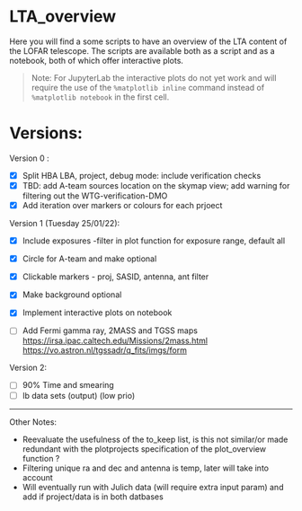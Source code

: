 # LTA_overview
Here you will find a some scripts to have an overview of the LTA content of the LOFAR telescope. The scripts are available both as a script and as a notebook, both of which offer interactive plots. 
> Note: For JupyterLab the interactive plots do not yet work and will require the use of the `%matplotlib inline` command instead of `%matplotlib notebook` in the first cell.

# Versions:
Version 0 :
- [x] Split HBA LBA, project, debug mode: include verification checks
- [x] TBD: add A-team sources location on the skymap view; add warning for filtering out the WTG-verification-DMO
- [x] Add iteration over markers or colours for each prjoect

Version 1 (Tuesday 25/01/22):
- [x] Include exposures -filter in plot function for exposure range, default all 
- [x] Circle for A-team and make optional
- [x] Clickable markers - proj, SASID, antenna, ant filter
- [x] Make background optional
- [x] Implement interactive plots on notebook
- [ ] Add Fermi gamma ray,  2MASS and TGSS maps https://irsa.ipac.caltech.edu/Missions/2mass.html https://vo.astron.nl/tgssadr/q_fits/imgs/form


Version 2:
- [ ] 90% Time and smearing
- [ ] lb data sets (output) (low prio)
---
Other Notes:
- Reevaluate the usefulness of the to_keep list, is this not similar/or made redundant with the plotprojects specification of the plot_overview function ?
- Filtering unique ra and dec and antenna is temp, later will take into account 
- Will eventually run with Julich data (will require extra input param) and add if project/data is in both datbases
